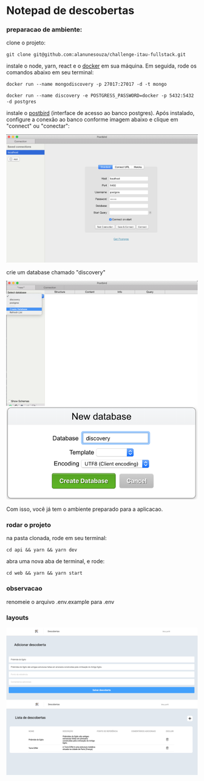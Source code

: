 # Notepad de descobertas


### preparacao de ambiente:

clone o projeto:

```
git clone git@github.com:alanunesouza/challenge-itau-fullstack.git
```

instale o node, yarn, react e o [docker](https://docs.docker.com/install/) em sua máquina. Em seguida, rode os comandos abaixo em seu terminal:

```
docker run --name mongodiscovery -p 27017:27017 -d -t mongo
```

```
docker run --name discovery -e POSTGRESS_PASSWORD=docker -p 5432:5432 -d postgres
```

instale o [postbird](https://electronjs.org/apps/postbird) (interface de acesso ao banco postgres). Após instalado, configure a conexão ao banco conforme imagem abaixo e clique em "connect" ou "conectar":

<img src="/layouts/postbird.png" alt="Postbird"/>

crie um database chamado "discovery"

<img src="/layouts/postbird_2.png" alt="Postbird"/>

<img src="/layouts/postbird_3.png" alt="Postbird"/>

Com isso, você já tem o ambiente preparado para a aplicacao.

### rodar o projeto

na pasta clonada, rode em seu terminal:

```
cd api && yarn && yarn dev
```

abra uma nova aba de terminal, e rode:

```
cd web && yarn && yarn start
```

### observacao

renomeie o arquivo .env.example para .env

### layouts

<img src="/layouts/layout_1.png" alt="Layout 1"/>
<img src="/layouts/layout_2.png" alt="Layout 2"/>
